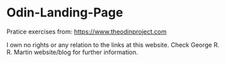 # Odin-Landing-Page

Pratice exercises from: https://www.theodinproject.com

I own no rights or any relation to the links at this website.
Check George R. R. Martin website/blog for further information.
